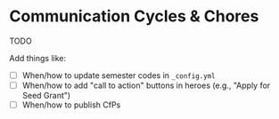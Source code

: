 # Communication Cycles & Chores

TODO 

Add things like: 
- [ ] When/how to update semester codes in `_config.yml`
- [ ] When/how to add "call to action" buttons in heroes (e.g., "Apply for Seed Grant")
- [ ] When/how to publish CfPs
